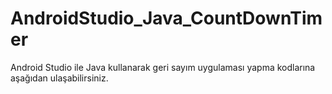 # AndroidStudio_Java_CountDownTimer
 Android Studio ile Java kullanarak geri sayım uygulaması yapma kodlarına aşağıdan ulaşabilirsiniz.
